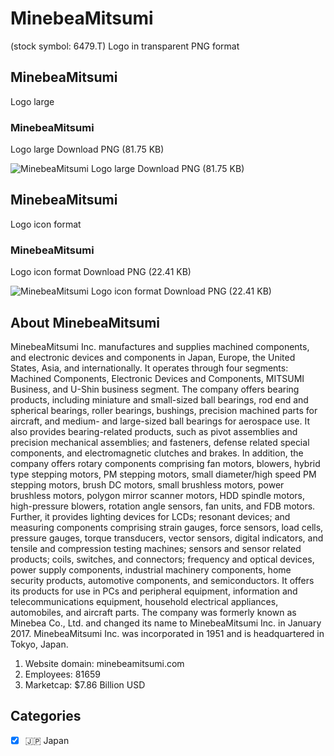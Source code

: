 # MinebeaMitsumi
 (stock symbol: 6479.T) Logo in transparent PNG format

## MinebeaMitsumi
 Logo large

### MinebeaMitsumi
 Logo large Download PNG (81.75 KB)

![MinebeaMitsumi
 Logo large Download PNG (81.75 KB)](/img/orig/6479.T_BIG-fbc9cbff.png)

## MinebeaMitsumi
 Logo icon format

### MinebeaMitsumi
 Logo icon format Download PNG (22.41 KB)

![MinebeaMitsumi
 Logo icon format Download PNG (22.41 KB)](/img/orig/6479.T-e964f742.png)

## About MinebeaMitsumi


MinebeaMitsumi Inc. manufactures and supplies machined components, and electronic devices and components in Japan, Europe, the United States, Asia, and internationally. It operates through four segments: Machined Components, Electronic Devices and Components, MITSUMI Business, and U-Shin business segment. The company offers bearing products, including miniature and small-sized ball bearings, rod end and spherical bearings, roller bearings, bushings, precision machined parts for aircraft, and medium- and large-sized ball bearings for aerospace use. It also provides bearing-related products, such as pivot assemblies and precision mechanical assemblies; and fasteners, defense related special components, and electromagnetic clutches and brakes. In addition, the company offers rotary components comprising fan motors, blowers, hybrid type stepping motors, PM stepping motors, small diameter/high speed PM stepping motors, brush DC motors, small brushless motors, power brushless motors, polygon mirror scanner motors, HDD spindle motors, high-pressure blowers, rotation angle sensors, fan units, and FDB motors. Further, it provides lighting devices for LCDs; resonant devices; and measuring components comprising strain gauges, force sensors, load cells, pressure gauges, torque transducers, vector sensors, digital indicators, and tensile and compression testing machines; sensors and sensor related products; coils, switches, and connectors; frequency and optical devices, power supply components, industrial machinery components, home security products, automotive components, and semiconductors. It offers its products for use in PCs and peripheral equipment, information and telecommunications equipment, household electrical appliances, automobiles, and aircraft parts. The company was formerly known as Minebea Co., Ltd. and changed its name to MinebeaMitsumi Inc. in January 2017. MinebeaMitsumi Inc. was incorporated in 1951 and is headquartered in Tokyo, Japan.

1. Website domain: minebeamitsumi.com
2. Employees: 81659
3. Marketcap: $7.86 Billion USD


## Categories
- [x] 🇯🇵 Japan
